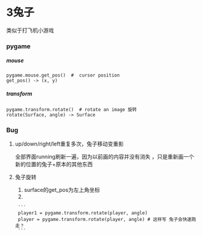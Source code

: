 # 3兔子

类似于打飞机小游戏

### pygame

##### mouse

```
pygame.mouse.get_pos()  #  cursor position
get_pos() -> (x, y)
```

##### transform
```
pygame.transform.rotate()  # rotate an image 旋转
rotate(Surface, angle) -> Surface

```

### Bug

1. up/down/right/left重复多次，兔子移动变重影

    全部界面running刷新一遍，因为以前画的内容并没有消失
   ，只是重新画一个新的位置的兔子+原本的其他东西


2. 兔子旋转

    1. surface的get_pos为左上角坐标
    2.

        ```
        player1 = pygame.transform.rotate(player, angle)
        player = pygame.transform.rotate(player, angle) # 这样写 兔子会快速跑走？
        ```